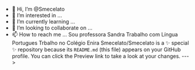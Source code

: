 - 👋 Hi, I’m @Smecelato
- 👀 I’m interested in ...
- 🌱 I’m currently learning ...
- 💞️ I’m looking to collaborate on ...
- 📫 How to reach me ...
Sou professora Sandra
Trabalho com Língua Portugues
Trbalho no Colégio Enira
Smecelato/Smecelato is a ✨ special ✨ repository because its `README.md` (this file) appears on your GitHub profile.
You can click the Preview link to take a look at your changes.
--->
